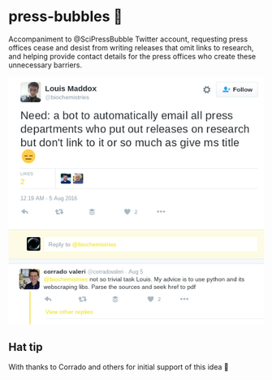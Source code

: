# press-bubbles :thought_balloon:

Accompaniment to @SciPressBubble Twitter account, requesting press offices cease and desist from writing releases that omit links to research, and helping provide contact details for the press offices who create these unnecessary barriers.

![](https://raw.githubusercontent.com/lmmx/shots/master/2016/Aug/scipressbubble-twitter-origin.png)

## Hat tip

With thanks to Corrado and others for initial support of this idea :seedling:
